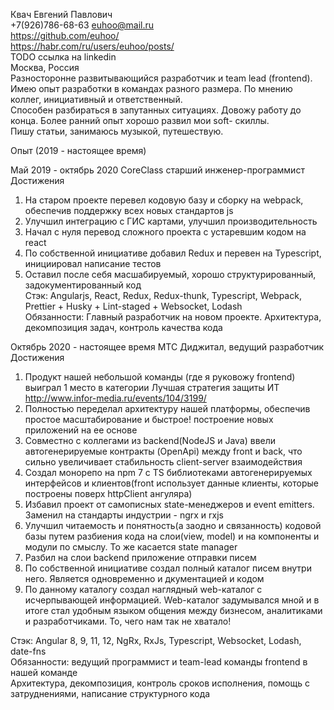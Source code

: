 Квач Евгений Павлович  
+7(926)786-68-63
euhoo@mail.ru  
https://github.com/euhoo/  
https://habr.com/ru/users/euhoo/posts/  
TODO ссылка на linkedin  
Москва, Россия  
Разносторонне развитывающийся разработчик и team lead (frontend). Имею опыт разработки в командах разного размера. По мнению коллег, инициативный и ответственный.  
Способен разбираться в запутанных ситуациях. Довожу работу до конца. Более ранний опыт хорошо развил мои soft- скиллы.  
Пишу статьи, занимаюсь музыкой, путешествую.  

Опыт (2019 - настоящее время)

Май 2019 - октябрь 2020 CoreClass старший инженер-программист  
Достижения  
1. На старом проекте перевел кодовую базу и сборку на webpack, обеспечив поддержку всех новых стандартов js  
2. Улучшил интеграцию с ГИС картами, улучшил производительность  
3. Начал с нуля перевод сложного проекта с устаревшим кодом на react  
4. По собственной инициативе добавил Redux и перевен на Typescript, инициировал написание тестов  
5. Оставил после себя масшабируемый, хорошо структурированный, задокументированный код  
Стэк: Angularjs, React, Redux, Redux-thunk, Typescript, Webpack, Prettier + Husky + Lint-staged + Websocket, Lodash  
Обязанности: Главный разработчик на новом проекте. Архитектура, декомпозиция задач, контроль качества кода  
  

Октябрь 2020 - настоящее время МТС Диджитал, ведущий разработчик  
Достижения
1. Продукт нашей небольшой команды (где я руковожу frontend) выиграл 1 место в категории Лучшая стратегия защиты ИТ http://www.infor-media.ru/events/104/3199/  
2. Полностью переделал архитектуру нашей платформы, обеспечив простое масштабирование и быстрое! построение новых приложений на ее основе  
3. Совместно с коллегами из backend(NodeJS и Java) ввели автогенерируемые контракты (OpenApi) между front и back, что сильно увеличивает стабильность client-server взаимодействия  
4. Создал монорепо на npm 7 с TS библиотеками автогенерируемых интерфейсов и клиентов(front использует данные клиенты, которые построены поверх httpClient ангуляра)  
5. Избавил проект от самописных state-менеджеров и event emitters. Заменил на стандарты индустрии - ngrx и rxjs  
6. Улучшил читаемость и понятность(а заодно и связанность) кодовой базы путем разбиения кода на слои(view, model) и на компоненты и модули по смыслу. То же касается state manager
7. Разбил на слои backend приложение отправки писем  
8. По собственной инициативе создал полный каталог писем внутри него. Является одновременно и дкументацией и кодом  
9. По данному каталогу создал наглядный web-каталог с исчерпывающей информацией. 
Web-каталог задумывался мной и в итоге стал удобным языком общения между бизнесом, аналитиками и разработчиками. То, чего нам так не хватало!  

Стэк: Angular 8, 9, 11, 12, NgRx, RxJs, Typescript, Websocket, Lodash, date-fns  
Обязанности: ведущий программист и team-lead команды frontend в нашей команде  
Архитектура, декомпозиция, контроль сроков исполнения, помощь с затруднениями, написание структурного кода  
